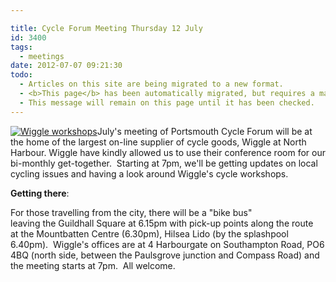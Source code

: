```yaml
---

title: Cycle Forum Meeting Thursday 12 July
id: 3400
tags:
  - meetings
date: 2012-07-07 09:21:30
todo:
  - Articles on this site are being migrated to a new format.
  - <b>This page</b> has been automatically migrated, but requires a manual check-&amp;-tune to ensure the format and links all work as expected.
  - This message will remain on this page until it has been checked.
---
```


[![](http://www.pompeybug.co.uk/wp-content/uploads/2012/07/Wiggle-workshops-300x199.jpg "Wiggle workshops")](/assets/Wiggle-workshops.jpg)July's meeting of Portsmouth Cycle Forum will be at the home of the largest on-line supplier of cycle goods, Wiggle at North Harbour. Wiggle have kindly allowed us to use their conference room for our bi-monthly get-together.  Starting at 7pm, we'll be getting updates on local cycling issues and having a look around Wiggle's cycle workshops.

**Getting there**:

For those travelling from the city, there will be a "bike bus" leaving the Guildhall Square at 6.15pm with pick-up points along the route at the Mountbatten Centre (6.30pm), Hilsea Lido (by the splashpool 6.40pm).  Wiggle's offices are at 4 Harbourgate on Southampton Road, PO6 4BQ (north side, between the Paulsgrove junction and Compass Road) and the meeting starts at 7pm.  All welcome.

&nbsp;